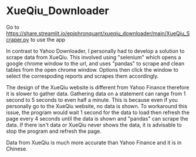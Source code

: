 # XueQiu_Downloader

Go to https://share.streamlit.io/epiphronquant/xueqiu_downloader/main/XueQiu_Scraper.py to use the app

In contrast to Yahoo Downloader, I personally had to develop a solution to scrape data from XueQiu. 
This involved using "selenium" which opens a google chrome window to the url, and uses "pandas" to scrape and clean tables from the open chrome window. Options then click the window to select the correspoding reports and scrapes them accordingly.

The design of the XueQiu website is different from Yahoo Finance therefore it is slower to gather data. Gathering data on a statement can range from 1 second to 5 seconds to even half a minute. This is because even if you personally go to the XueQiu website, no data is shown. To workaround this issue, the program would wait 1 second for the data to load then refresh the page every 4 seconds until the data is shown and "pandas" can scrape the data. If there isn't data or XueQiu never shows the data, it is advisable to stop the program and refresh the page.

Data from XueQiu is much more accurate than Yahoo Finance and it is in Chinese. 
